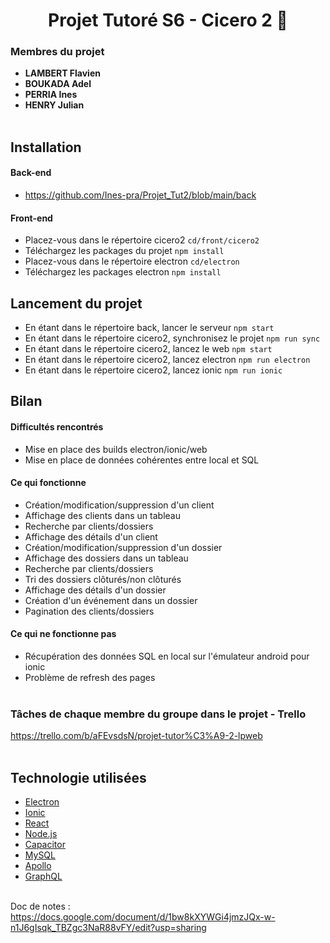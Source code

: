 <div align="center">

# Projet Tutoré S6 - Cicero 2  :avocado:
    
</div>

### Membres du projet
- **LAMBERT Flavien**
- **BOUKADA Adel**
- **PERRIA Ines**
- **HENRY Julian** <br> <br>

## Installation
    
#### Back-end
- https://github.com/Ines-pra/Projet_Tut2/blob/main/back

#### Front-end
- Placez-vous dans le répertoire cicero2 ``` cd/front/cicero2 ```
- Téléchargez les packages du projet ``` npm install ```
- Placez-vous dans le répertoire electron ``` cd/electron ```
- Téléchargez les packages electron ``` npm install ```

## Lancement du projet 

- En étant dans le répertoire back, lancer le serveur ``` npm start ```
- En étant dans le répertoire cicero2, synchronisez le projet  ``` npm run sync ```
- En étant dans le répertoire cicero2, lancez le web ``` npm start ```
- En étant dans le répertoire cicero2, lancez electron ``` npm run electron ```
- En étant dans le répertoire cicero2, lancez ionic ``` npm run ionic ```

## Bilan 

#### Difficultés rencontrés

- Mise en place des builds electron/ionic/web
- Mise en place de données cohérentes entre local et SQL

#### Ce qui fonctionne

- Création/modification/suppression d'un client
- Affichage des clients dans un tableau
- Recherche par clients/dossiers
- Affichage des détails d'un client
- Création/modification/suppression d'un dossier
- Affichage des dossiers dans un tableau
- Recherche par clients/dossiers
- Tri des dossiers clôturés/non clôturés
- Affichage des détails d'un dossier
- Création d'un événement dans un dossier
- Pagination des clients/dossiers

#### Ce qui ne fonctionne pas 

- Récupération des données SQL en local sur l'émulateur android pour ionic
- Problème de refresh des pages <br> <br>

### Tâches de chaque membre du groupe dans le projet - Trello 

https://trello.com/b/aFEvsdsN/projet-tutor%C3%A9-2-lpweb <br> <br>

## Technologie utilisées

- [Electron](https://electronjs.org/)
- [Ionic](https://ionicframework.com/)
- [React](https://reactjs.org/)
- [Node.js](https://nodejs.org/)
- [Capacitor](https://capacitor.ionicframework.com/)
- [MySQL](https://www.mysql.com/)
- [Apollo](https://www.apollographql.com/)
- [GraphQL](https://graphql.org/) <br> <br>

Doc de notes : <br>
https://docs.google.com/document/d/1bw8kXYWGi4jmzJQx-w-n1J6gIsqk_TBZgc3NaR88vFY/edit?usp=sharing
